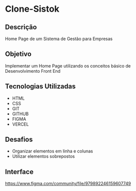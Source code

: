 # Clone-Sistok

## Descrição

Home Page de um Sistema de Gestão para Empresas 

## Objetivo

Implementar um Home Page utilizando os conceitos básico de Desenvolvimento Front End

## Tecnologias Utilizadas

- HTML
- CSS
- GIT
- GITHUB
- FIGMA
- VERCEL

## Desafios

- Organizar elementos em linha e colunas
- Utilizar elementos sobrepostos

## Interface

https://www.figma.com/community/file/979892246159607749
